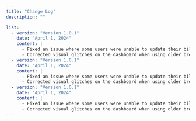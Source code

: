 ```yaml
---
title: "Change Log"
description: ""

list:
  - version: "Version 1.0.1"
    date: "April 1, 2024"
    content: |
      - Fixed an issue where some users were unable to update their billing information.
      - Corrected visual glitches on the dashboard when using older browsers.
  - version: "Version 1.0.1"
    date: "April 1, 2024"
    content: |
      - Fixed an issue where some users were unable to update their billing information.
      - Corrected visual glitches on the dashboard when using older browsers.
  - version: "Version 1.0.1"
    date: "April 1, 2024"
    content: |
      - Fixed an issue where some users were unable to update their billing information.
      - Corrected visual glitches on the dashboard when using older browsers.
---
```

